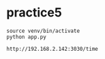 # practice5


```
source venv/bin/activate
python app.py
```

```
http://192.168.2.142:3030/time
```
